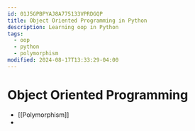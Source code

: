 ```yaml
---
id: 01J5GPBPYAJ8A775133VPRDGQP
title: Object Oriented Programming in Python
description: Learning oop in Python
tags:
  - oop
  - python
  - polymorphism
modified: 2024-08-17T13:33:29-04:00
---
```

# Object Oriented Programming
- [[Polymorphism]]
- 
